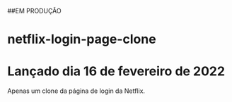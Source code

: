 ##EM PRODUÇÃO
# netflix-login-page-clone
# Lançado dia 16 de fevereiro de 2022

Apenas um clone da página de login da Netflix.

